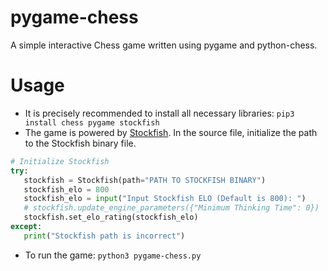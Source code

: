 # pygame-chess
A simple interactive Chess game written using pygame and python-chess. 

# Usage
- It is precisely recommended to install all necessary libraries: `pip3 install chess pygame stockfish`
- The game is powered by [Stockfish](https://stockfishchess.org/). In the source file, initialize the path to the Stockfish binary file. 
```python
# Initialize Stockfish
try:
   stockfish = Stockfish(path="PATH TO STOCKFISH BINARY")
   stockfish_elo = 800
   stockfish_elo = input("Input Stockfish ELO (Default is 800): ")
   # stockfish.update_engine_parameters({"Minimum Thinking Time": 0})
   stockfish.set_elo_rating(stockfish_elo)
except: 
   print("Stockfish path is incorrect")
```
- To run the game: ```python3 pygame-chess.py```

